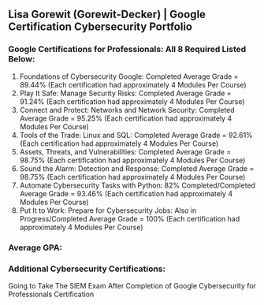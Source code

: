 ## Lisa Gorewit (Gorewit-Decker) | Google Certification Cybersecurity Portfolio
### Google Certifications for Professionals: All 8 Required Listed Below:
1. Foundations of Cybersecurity Google: Completed Average Grade = 89.44%
  (Each certification had approximately 4 Modules Per Course)
2. Play It Safe: Manage Security Risks: Completed Average Grade = 91.24%
  (Each certification had approximately 4 Modules Per Course)
3. Connect and Protect: Networks and Network Security: Completed Average Grade = 95.25%
  (Each certification had approximately 4 Modules Per Course)
4. Tools of the Trade: Linux and SQL: Completed Average Grade = 92.61%
  (Each certification had approximately 4 Modules Per Course)
5. Assets, Threats, and Vulnerabilities: Completed Average Grade = 98.75%
  (Each certification had approximately 4 Modules Per Course)
6. Sound the Alarm: Detection and Response: Completed Average Grade = 98.75%
  (Each certification had approximately 4 Modules Per Course)
7. Automate Cybersecurity Tasks with Python: 82% Completed/Completed Average Grade = 93.46%
  (Each certification had approximately 4 Modules Per Course)
8. Put It to Work: Prepare for Cybersecurity Jobs: Also in Progress/Completed Average Grade = 100%
  (Each certification had approximately 4 Modules Per Course)

### Average GPA: 

### Additional Cybersecurity Certifications:
Going to Take The SIEM Exam After Completion of Google Cybersecurity for Professionals Certification
